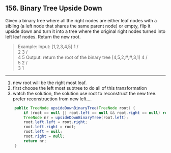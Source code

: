 ## 156. Binary Tree Upside Down

Given a binary tree where all the right nodes are either leaf nodes with a sibling (a left node that shares the same parent node) or empty, flip it upside down and turn it into a tree where the original right nodes turned into left leaf nodes. Return the new root.

>Example:
Input: [1,2,3,4,5]
    1
   / \
  2   3
 / \
4   5
Output: return the root of the binary tree [4,5,2,#,#,3,1]
   4
  / \
 5   2
    / \
   3   1  

----

1. new root will be the right most leaf.
2. first choose the left most subtree to do all of this transformation
3. watch the solution, the solution use root to reconstruct the new tree. prefer reconstruction from new left....

```java
    public TreeNode upsideDownBinaryTree(TreeNode root) {
        if (root == null || root.left == null && root.right == null) return root;
        TreeNode nr = upsideDownBinaryTree(root.left);
        root.left.left = root.right;
        root.left.right = root;
        root.left = null;
        root.right = null;
        return nr;
    }
```